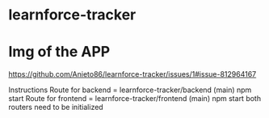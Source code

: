 # learnforce-tracker
# Img of the APP
https://github.com/Anieto86/learnforce-tracker/issues/1#issue-812964167

Instructions Route for backend = learnforce-tracker/backend (main) npm start 
Route for frontend = learnforce-tracker/frontend (main) npm start 
both routers need to be initialized
